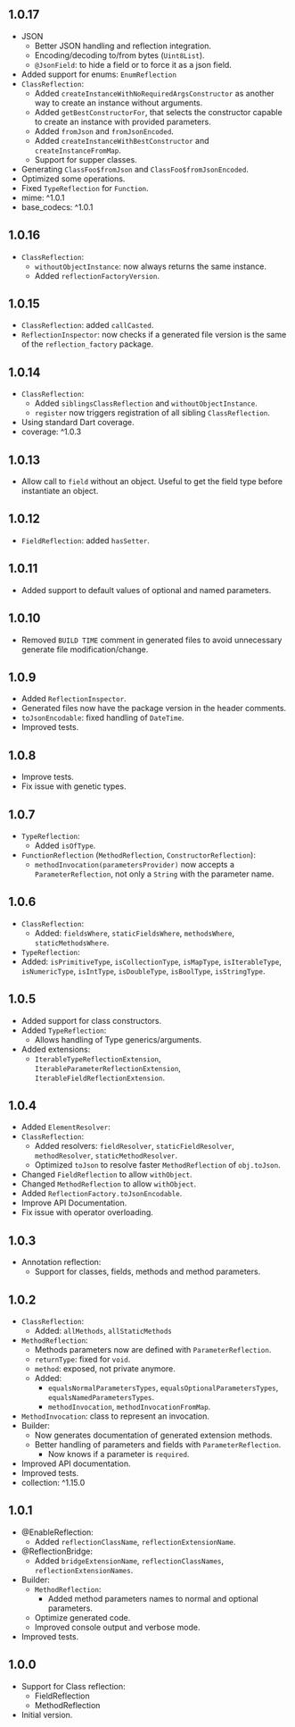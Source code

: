 ## 1.0.17

- JSON
  - Better JSON handling and reflection integration.
  - Encoding/decoding to/from bytes (`Uint8List`).
  - `@JsonField`: to hide a field or to force it as a json field.
- Added support for enums: `EnumReflection` 
- `ClassReflection`:
  - Added `createInstanceWithNoRequiredArgsConstructor` as another way to create an instance without arguments.
  - Added `getBestConstructorFor`, that selects the constructor capable to create an instance with provided parameters.
  - Added `fromJson` and `fromJsonEncoded`.
  - Added `createInstanceWithBestConstructor` and `createInstanceFromMap`.
  - Support for supper classes.
- Generating `ClassFoo$fromJson` and `ClassFoo$fromJsonEncoded`.
- Optimized some operations.
- Fixed `TypeReflection` for `Function`.
- mime: ^1.0.1
- base_codecs: ^1.0.1

## 1.0.16

- `ClassReflection`:
  - `withoutObjectInstance`: now always returns the same instance.
  - Added `reflectionFactoryVersion`.

## 1.0.15

- `ClassReflection`: added `callCasted`.
- `ReflectionInspector`: now checks if a generated file version is the same of the `reflection_factory` package.

## 1.0.14

- `ClassReflection`:
  - Added `siblingsClassReflection` and `withoutObjectInstance`.
  - `register` now triggers registration of all sibling `ClassReflection`.
- Using standard Dart coverage.
- coverage: ^1.0.3

## 1.0.13

- Allow call to `field` without an object. Useful to get the field type before instantiate an object. 

## 1.0.12

- `FieldReflection`: added `hasSetter`.

## 1.0.11

- Added support to default values of optional and named parameters.

## 1.0.10

- Removed `BUILD TIME` comment in generated files to avoid unnecessary generate file modification/change.

## 1.0.9

- Added `ReflectionInspector`.
- Generated files now have the package version in the header comments.
- `toJsonEncodable`: fixed handling of `DateTime`.
- Improved tests.

## 1.0.8

- Improve tests.
- Fix issue with genetic types.

## 1.0.7

- `TypeReflection`:
  - Added `isOfType`.
- `FunctionReflection` (`MethodReflection`, `ConstructorReflection`):
  - `methodInvocation(parametersProvider)` now accepts a `ParameterReflection`,
    not only a `String` with the parameter name.

## 1.0.6

- `ClassReflection`:
  - Added: `fieldsWhere`, `staticFieldsWhere`, `methodsWhere`, `staticMethodsWhere`.
- `TypeReflection`:
- Added: `isPrimitiveType`, `isCollectionType`, `isMapType`, `isIterableType`,
  `isNumericType`, `isIntType`, `isDoubleType`, `isBoolType`, `isStringType`.

## 1.0.5

- Added support for class constructors.
- Added `TypeReflection`:
  - Allows handling of Type generics/arguments.
- Added extensions:
  - `IterableTypeReflectionExtension`, `IterableParameterReflectionExtension`, `IterableFieldReflectionExtension`.

## 1.0.4

- Added `ElementResolver`:
- `ClassReflection`:
  - Added resolvers:
    `fieldResolver`, `staticFieldResolver`, `methodResolver`, `staticMethodResolver`.
  - Optimized `toJson` to resolve faster `MethodReflection` of `obj.toJson`. 
- Changed `FieldReflection` to allow `withObject`.
- Changed `MethodReflection` to allow `withObject`.
- Added `ReflectionFactory.toJsonEncodable`.
- Improve API Documentation.
- Fix issue with operator overloading.

## 1.0.3

- Annotation reflection:
  - Support for classes, fields, methods and method parameters.

## 1.0.2

- `ClassReflection`:
  - Added: `allMethods`, `allStaticMethods`
- `MethodReflection`:
  - Methods parameters now are defined with `ParameterReflection`.
  - `returnType`: fixed for `void`.
  - `method`: exposed, not private anymore.
  - Added:
    - `equalsNormalParametersTypes`, `equalsOptionalParametersTypes`, `equalsNamedParametersTypes`.
    - `methodInvocation`, `methodInvocationFromMap`.
- `MethodInvocation`: class to represent an invocation. 
- Builder:
  - Now generates documentation of generated extension methods.
  - Better handling of parameters and fields with `ParameterReflection`.
    - Now knows if a parameter is `required`. 
- Improved API documentation.
- Improved tests.
- collection: ^1.15.0

## 1.0.1

- @EnableReflection:
  - Added `reflectionClassName`, `reflectionExtensionName`.
- @ReflectionBridge:
  - Added `bridgeExtensionName`, `reflectionClassNames`, `reflectionExtensionNames`.
- Builder:
  - `MethodReflection`:
    - Added method parameters names to normal and optional parameters. 
  - Optimize generated code.
  - Improved console output and verbose mode. 
- Improved tests.

## 1.0.0

- Support for Class reflection:
  - FieldReflection
  - MethodReflection
- Initial version.
